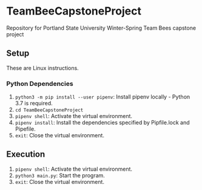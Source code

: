 # TeamBeeCapstoneProject
Repository for Portland State University Winter-Spring Team Bees capstone project 

## Setup
These are Linux instructions.
### Python Dependencies
1) `python3 -m pip install --user pipenv`: Install pipenv locally - Python 3.7 is required.
2) `cd TeamBeeCapstoneProject`
3) `pipenv shell`: Activate the virtual environment.
4) `pipenv install`: Install the dependencies specified by Pipfile.lock and Pipefile.
5) `exit`: Close the virtual environment.

## Execution
1) `pipenv shell`: Activate the virtual environment.
2) `python3 main.py`: Start the program.
3) `exit`: Close the virtual environment.

